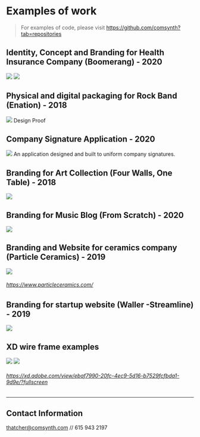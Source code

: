 # Examples of work
> For examples of code, please visit https://github.com/comsynth?tab=repositories
## Identity, Concept and Branding for Health Insurance Company (Boomerang) - 2020
![](examples_of_work/boomerang_v2.png)
![](examples_of_work/boomerang_dev.png)
## Physical and digital packaging for Rock Band (Enation) - 2018
![](examples_of_work/Shock%20EP%20-%20Design%20Proof%20(W139).jpeg)
Design Proof
## Company Signature Application - 2020
![](examples_of_work/signatureapp.png)
An application designed and built to uniform company signatures.
## Branding for Art Collection (Four Walls, One Table)  - 2018
![](examples_of_work/four%20walls%20flyer.png)
## Branding for Music Blog (From Scratch) - 2020
![](examples_of_work/fader01.png)
## Branding and Website for ceramics company (Particle Ceramics) - 2019
![](examples_of_work/particle%20ceramics%20website.png)
###### https://www.particleceramics.com/
## Branding for startup website (Waller -Streamline) - 2019
![](examples_of_work/steamline%20v3.png)
## XD wire frame examples 
![](examples_of_work/streamline%20wire.png)
![](examples_of_work/streamline-%20lines.png)
###### https://xd.adobe.com/view/ebaf7990-20fc-4ec9-5d16-b7529fcfbda1-9d9e/?fullscreen
___
## Contact Information
thatcher@comsynth.com // 615 943 2197


